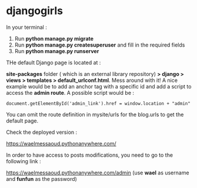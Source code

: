 # djangogirls

In your terminal :

1) Run **python manage.py migrate**
2) Run **python manage.py createsuperuser** and fill in the required fields
3) Run **python manage.py runserver**

THe default Django page is located at :

**site-packages** folder ( which is an external library repository) **> django > views > templates > default_urlconf.html**. Mess around with it!
A nice example would be to add an anchor tag with a specific id and add a script to access the **admin route**. A possible script would be : 

```
document.getElementById('admin_link').href = window.location + "admin"
```
You can omit the route definition in mysite/urls for the blog.urls to get the default page.

Check the deployed version :

https://waelmessaoud.pythonanywhere.com/

In order to have access to posts modifications, you need to go to the following link :

https://waelmessaoud.pythonanywhere.com/admin (use **wael** as username and **funfun** as the password) 


